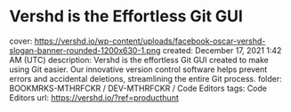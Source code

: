 # Vershd is the Effortless Git GUI

cover: https://vershd.io/wp-content/uploads/facebook-oscar-vershd-slogan-banner-rounded-1200x630-1.png
created: December 17, 2021 1:42 AM (UTC)
description: Vershd is the effortless Git GUI created to make using Git easier. Our innovative version control software helps prevent errors and accidental deletions, streamlining the entire Git process.
folder: BOOKMRKS-MTHRFCKR / DEV-MTHRFCKR / Code Editors
tags: Code Editors
url: https://vershd.io/?ref=producthunt